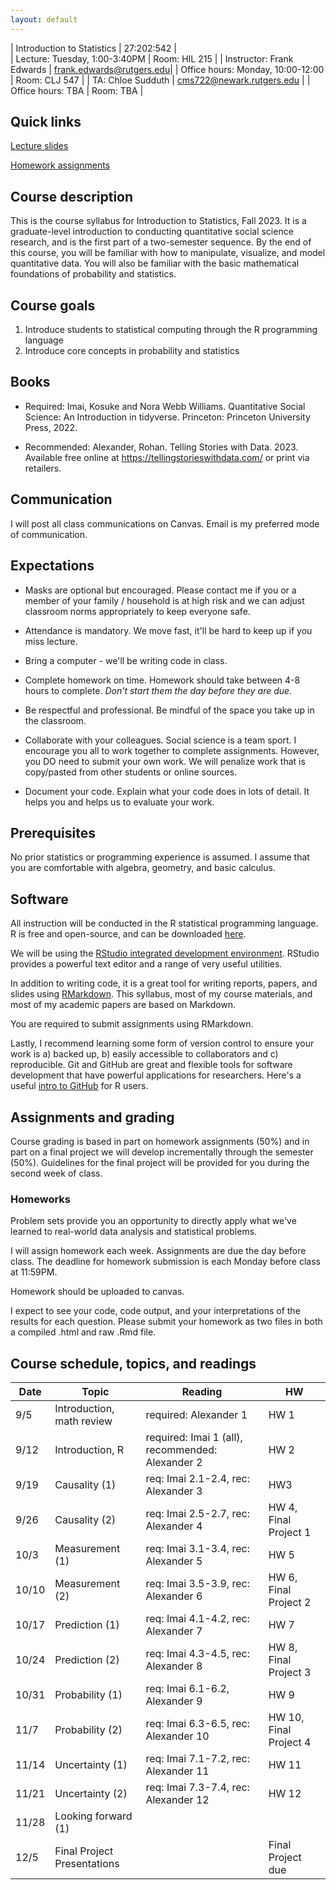 ```yaml
---
layout: default
---
```


| Introduction to Statistics   | 27:202:542 |  
| Lecture: Tuesday, 1:00-3:40PM   | Room: HIL 215 |
| Instructor: Frank Edwards | frank.edwards@rutgers.edu|
| Office hours: Monday, 10:00-12:00 | Room: CLJ 547 |
| TA: Chloe Sudduth | cms722@newark.rutgers.edu |
| Office hours: TBA | Room: TBA | 

## Quick links

[Lecture slides](https://github.com/f-edwards/intro_stats/tree/master/slides)

[Homework assignments](https://github.com/f-edwards/intro_stats/tree/master/hw)

## Course description

This is the course syllabus for Introduction to Statistics, Fall 2023. It is a graduate-level introduction to conducting quantitative social science research, and is the first part of a two-semester sequence. By the end of this course, you will be familiar with how to manipulate, visualize, and model quantitative data. You will also be familiar with the basic mathematical foundations of probability and statistics.

## Course goals

1. Introduce students to statistical computing through the R programming language
2. Introduce core concepts in probability and statistics

## Books

- Required: Imai, Kosuke and Nora Webb Williams. Quantitative Social Science: An Introduction in tidyverse. Princeton: Princeton University Press, 2022.

- Recommended: Alexander, Rohan. Telling Stories with Data. 2023. Available free online at https://tellingstorieswithdata.com/ or print via retailers.

## Communication

I will post all class communications on Canvas. Email is my preferred mode of communication. 

## Expectations

- Masks are optional but encouraged. Please contact me if you or a member of your family / household is at high risk and we can adjust classroom norms appropriately to keep everyone safe.

- Attendance is mandatory. We move fast, it'll be hard to keep up if you miss lecture.

- Bring a computer - we'll be writing code in class.

- Complete homework on time. Homework should take between 4-8 hours to complete. *Don't start them the day before they are due.*

- Be respectful and professional. Be mindful of the space you take up in the classroom.

- Collaborate with your colleagues. Social science is a team sport. I encourage you all to work together to complete assignments. However, you DO need to submit your own work. We will penalize work that is copy/pasted from other students or online sources. 

- Document your code. Explain what your code does in lots of detail. It helps you and helps us to evaluate your work. 

## Prerequisites

No prior statistics or programming experience is assumed. I assume that you are comfortable with algebra, geometry, and basic calculus.

## Software

All instruction will be conducted in the R statistical programming language. R is free and open-source, and can be downloaded [here](https://cran.r-project.org/).

We will be using the [RStudio integrated development environment](https://www.rstudio.com/products/rstudio/download/). RStudio provides a powerful text editor and a range of very useful utilities. 

In addition to writing code, it is a great tool for writing reports, papers, and slides using [RMarkdown](https://rmarkdown.rstudio.com/lesson-1.html). This syllabus, most of my course materials, and most of my academic papers are based on Markdown. 

You are required to submit assignments using RMarkdown. 

Lastly, I recommend learning some form of version control to ensure your work is a) backed up, b) easily accessible to collaborators and c) reproducible. Git and GitHub are great and flexible tools for software development that have powerful applications for researchers. Here's a useful [intro to GitHub](https://happygitwithr.com/) for R users.

## Assignments and grading

Course grading is based in part on homework assignments (50%) and in part on a final project we will develop incrementally through the semester (50%). Guidelines for the final project will be provided for you during the second week of class.

### Homeworks

Problem sets provide you an opportunity to directly apply what we've learned to real-world data analysis and statistical problems. 

I will assign homework each week. Assignments are due the day before class. The deadline for homework submission is each Monday before class at 11:59PM. 

Homework should be uploaded to canvas. 

I expect to see your code, code output, and your interpretations of the results for each question. Please submit your homework as two files in both a compiled .html and raw .Rmd file. 

## Course schedule, topics, and readings

|Date|Topic|Reading|HW|
|----|-----|-------|--|
|9/5| Introduction, math review | required: Alexander 1| HW 1 |
|9/12| Introduction, R |required: Imai 1 (all), recommended: Alexander 2| HW 2 | 
|9/19| Causality (1) | req: Imai 2.1-2.4, rec: Alexander 3| HW3 |
|9/26| Causality (2) | req: Imai 2.5-2.7, rec: Alexander 4| HW 4, Final Project 1|
|10/3| Measurement (1) | req: Imai 3.1-3.4, rec: Alexander 5| HW 5|
|10/10| Measurement (2) | req: Imai 3.5-3.9, rec: Alexander 6| HW 6, Final Project 2|
|10/17| Prediction (1) | req: Imai 4.1-4.2, rec: Alexander 7| HW 7|
|10/24| Prediction (2) | req: Imai 4.3-4.5, rec: Alexander 8| HW 8, Final Project 3 |
|10/31| Probability (1) | req: Imai 6.1-6.2, Alexander 9| HW 9 |
|11/7| Probability (2) | req: Imai 6.3-6.5, rec: Alexander 10| HW 10, Final Project 4 |
|11/14| Uncertainty (1) | req: Imai 7.1-7.2, rec: Alexander 11| HW 11 |
|11/21| Uncertainty (2) | req: Imai 7.3-7.4, rec: Alexander 12| HW 12 |
|11/28| Looking forward (1) | | |
|12/5| Final Project Presentations | | Final Project due|

